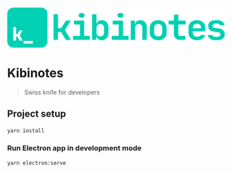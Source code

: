 ![](src/assets/logo.svg)

#  Kibinotes

> Swiss knife for developers

## Project setup
```
yarn install
```

### Run Electron app in development mode
```
yarn electron:serve
```

